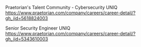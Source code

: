 Praetorian's Talent Community - Cybersecurity UNIQ https://www.praetorian.com/company/careers/career-detail/?gh_jid=5618824003

Senior Security Engineer UNIQ https://www.praetorian.com/company/careers/career-detail/?gh_jid=5343610003

